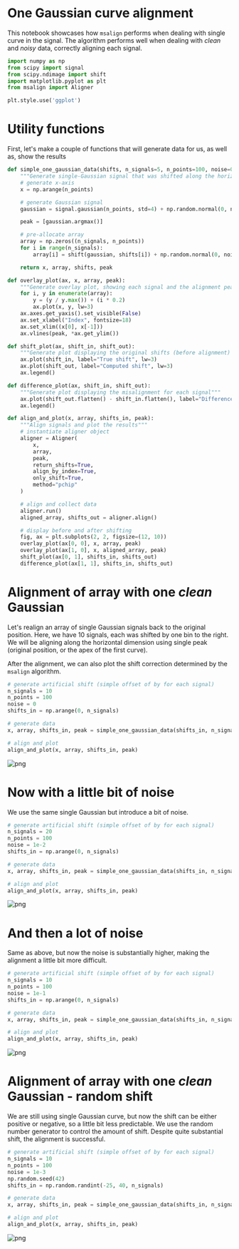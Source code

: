 # One Gaussian curve alignment

This notebook showcases how `msalign` performs when dealing with single curve in the signal.
The algorithm performs well when dealing with *clean* and *noisy* data, correctly aligning
each signal.


```python
import numpy as np
from scipy import signal
from scipy.ndimage import shift
import matplotlib.pyplot as plt
from msalign import Aligner

plt.style.use('ggplot')
```

# Utility functions
First, let's make a couple of functions that will generate data for us, as well as, show the results


```python
def simple_one_gaussian_data(shifts, n_signals=5, n_points=100, noise=0):
    """Generate single-Gaussian signal that was shifted along the horizontal axis"""
    # generate x-axis
    x = np.arange(n_points)

    # generate Gaussian signal
    gaussian = signal.gaussian(n_points, std=4) + np.random.normal(0, noise, n_points)

    peak = [gaussian.argmax()]

    # pre-allocate array
    array = np.zeros((n_signals, n_points))
    for i in range(n_signals):
        array[i] = shift(gaussian, shifts[i]) + np.random.normal(0, noise, n_points)

    return x, array, shifts, peak

def overlay_plot(ax, x, array, peak):
    """Generate overlay plot, showing each signal and the alignment peak(s)"""
    for i, y in enumerate(array):
        y = (y / y.max()) + (i * 0.2)
        ax.plot(x, y, lw=3)
    ax.axes.get_yaxis().set_visible(False)
    ax.set_xlabel("Index", fontsize=18)
    ax.set_xlim((x[0], x[-1]))
    ax.vlines(peak, *ax.get_ylim())

def shift_plot(ax, shift_in, shift_out):
    """Generate plot displaying the original shifts (before alignment) and corrected shifts (after alignment)"""
    ax.plot(shift_in, label="True shift", lw=3)
    ax.plot(shift_out, label="Computed shift", lw=3)
    ax.legend()

def difference_plot(ax, shift_in, shift_out):
    """Generate plot displaying the misalignment for each signal"""
    ax.plot(shift_out.flatten() - shift_in.flatten(), label="Difference", lw=3)
    ax.legend()

def align_and_plot(x, array, shifts_in, peak):
    """Align signals and plot the results"""
    # instantiate aligner object
    aligner = Aligner(
        x,
        array,
        peak,
        return_shifts=True,
        align_by_index=True,
        only_shift=True,
        method="pchip"
    )

    # align and collect data
    aligner.run()
    aligned_array, shifts_out = aligner.align()

    # display before and after shifting
    fig, ax = plt.subplots(2, 2, figsize=(12, 10))
    overlay_plot(ax[0, 0], x, array, peak)
    overlay_plot(ax[1, 0], x, aligned_array, peak)
    shift_plot(ax[0, 1], shifts_in, shifts_out)
    difference_plot(ax[1, 1], shifts_in, shifts_out)
```

# Alignment of array with one *clean* Gaussian

Let's realign an array of single Gaussian signals back to the original position. Here, we have 10 signals, each was shifted by one bin to the right. We will be aligning along the horizontal dimension using single peak (original position, or the apex of the first curve).

After the alignment, we can also plot the shift correction determined by the `msalign` algorithm.


```python
# generate artificial shift (simple offset of by for each signal)
n_signals = 10
n_points = 100
noise = 0
shifts_in = np.arange(0, n_signals)

# generate data
x, array, shifts_in, peak = simple_one_gaussian_data(shifts_in, n_signals, n_points, noise)

# align and plot
align_and_plot(x, array, shifts_in, peak)
```


![png](msalign-single-gaussian_files/msalign-single-gaussian_5_0.png)


# Now with a little bit of noise

We use the same single Gaussian but introduce a bit of noise.


```python
# generate artificial shift (simple offset of by for each signal)
n_signals = 20
n_points = 100
noise = 1e-2
shifts_in = np.arange(0, n_signals)

# generate data
x, array, shifts_in, peak = simple_one_gaussian_data(shifts_in, n_signals, n_points, noise)

# align and plot
align_and_plot(x, array, shifts_in, peak)
```


![png](msalign-single-gaussian_files/msalign-single-gaussian_7_0.png)


# And then a lot of noise

Same as above, but now the noise is substantially higher, making the alignment a little bit more difficult.


```python
# generate artificial shift (simple offset of by for each signal)
n_signals = 10
n_points = 100
noise = 1e-1
shifts_in = np.arange(0, n_signals)

# generate data
x, array, shifts_in, peak = simple_one_gaussian_data(shifts_in, n_signals, n_points, noise)

# align and plot
align_and_plot(x, array, shifts_in, peak)
```


![png](msalign-single-gaussian_files/msalign-single-gaussian_9_0.png)


# Alignment of array with one *clean* Gaussian - random shift

We are still using single Gaussian curve, but now the shift can be either positive or negative, so a little bit less predictable. We use the random number generator to control the amount of shift. Despite quite substantial shift, the alignment is successful.


```python
# generate artificial shift (simple offset of by for each signal)
n_signals = 10
n_points = 100
noise = 1e-3
np.random.seed(42)
shifts_in = np.random.randint(-25, 40, n_signals)

# generate data
x, array, shifts_in, peak = simple_one_gaussian_data(shifts_in, n_signals, n_points, noise)

# align and plot
align_and_plot(x, array, shifts_in, peak)
```


![png](msalign-single-gaussian_files/msalign-single-gaussian_11_0.png)
